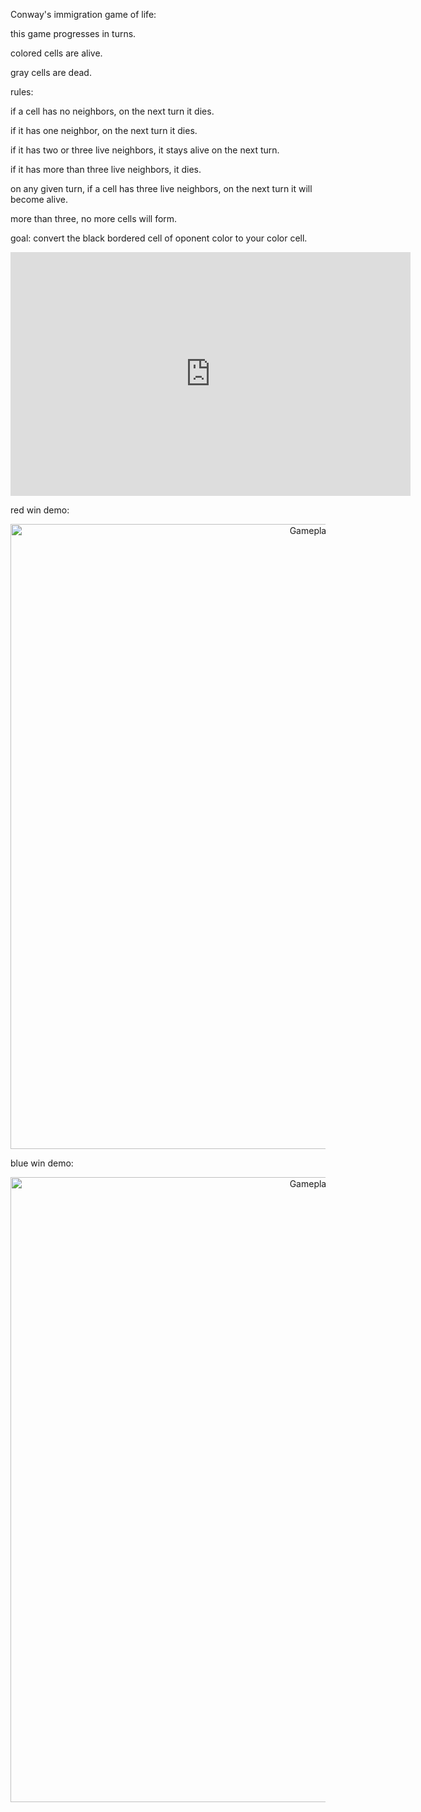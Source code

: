 Conway's immigration game of life:

this game progresses in turns. 

colored cells are alive. 

gray cells are dead. 

rules: 

if a cell has no neighbors, on the next turn it dies. 

if it has one neighbor, on the next turn it dies. 

if it has two or three live neighbors, it stays alive on the next turn.

if it has more than three live neighbors, it dies. 

on any given turn, if a cell has three live neighbors, on the next turn it will become alive. 

more than three, no more cells will form.

goal: convert the black bordered cell of oponent color to your color cell. 

<div class="embed-container">
    <iframe width="640" height="390" 
    src="https://youtu.be/7920UmkmMgs" 
    frameborder="0" allowfullscreen></iframe>
</div>

red win demo:
<p align="center">
    <img width="1000" src="https://github.com/sophia-pung/gameOfLife/blob/main/client/public/redWinDemo.mp4" alt="Gameplay Preview">
</p>

blue win demo:
<p align="center">
    <img width="1000" src="https://github.com/sophia-pung/gameOfLife/blob/main/client/public/blueWinDemo.mp4" alt="Gameplay Preview">
</p>
